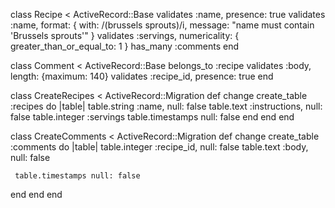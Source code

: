 class Recipe < ActiveRecord::Base
   validates :name, presence: true
   validates :name, format: { with: /(brussels sprouts)/i,
   message: "name must contain 'Brussels sprouts'" }
   validates :servings, numericality: { greater_than_or_equal_to: 1 }
   has_many :comments
end


class Comment < ActiveRecord::Base
   belongs_to :recipe
   validates :body, length: {maximum: 140}
   validates :recipe_id, presence: true
end


class CreateRecipes < ActiveRecord::Migration
  def change
    create_table :recipes do |table|
      table.string :name, null: false
      table.text :instructions, null: false
      table.integer :servings
      table.timestamps null: false
    end
  end
end



class CreateComments < ActiveRecord::Migration
  def change
    create_table :comments do |table|
     table.integer :recipe_id, null: false
     table.text :body, null: false

     table.timestamps null: false
   end
  end
end
